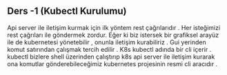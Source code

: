 ## Ders -1 (Kubectl Kurulumu)
Api server ile iletişim kurmak için ilk yöntem rest çağrılarıdır . Her isteğimizi rest çağrıları ile göndermek zordur.
Eğer ki biz istersek bir grafiksel arayüz ile de kubernetesi yönetebilir , onunla iletişim kurabiliriz .
Gui yerinden komut satırından çalışmak tercih edilir . 
K8s kubectl adında bir cli içerir . kubectl bizlere shell üzerinden çalıştırıp k8s api server ile iletişim kurarak ona komutlar gönderebileceğimiz kubernetes projesinin resmi cli aracıdır .

